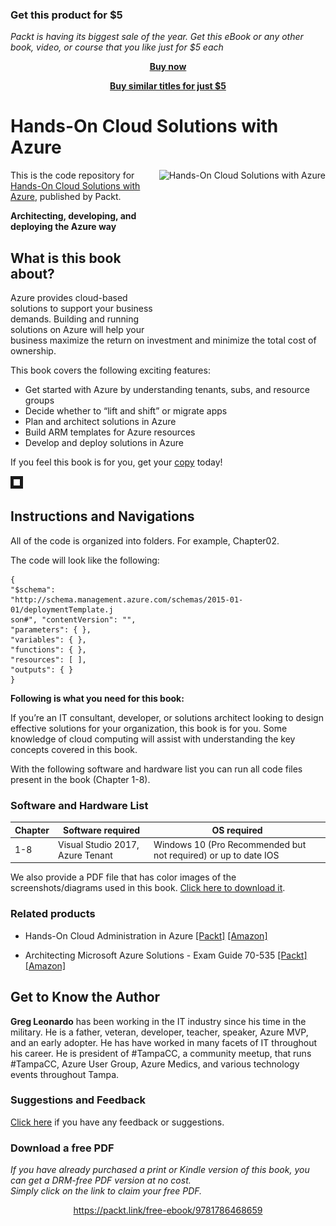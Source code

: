 
### Get this product for $5

<i>Packt is having its biggest sale of the year. Get this eBook or any other book, video, or course that you like just for $5 each</i>


<b><p align='center'>[Buy now](https://packt.link/9781786468659)</p></b>


<b><p align='center'>[Buy similar titles for just $5](https://subscription.packtpub.com/search)</p></b>


# Hands-On Cloud Solutions with Azure

<a href="https://www.packtpub.com/virtualization-and-cloud/hands-cloud-solutions-azure?utm_source=github&utm_medium=repository&utm_campaign=9781786468659"><img src="https://dz13w8afd47il.cloudfront.net/sites/default/files/imagecache/ppv4_main_book_cover/B05825.png" alt="Hands-On Cloud Solutions with Azure" height="256px" align="right"></a>

This is the code repository for [Hands-On Cloud Solutions with Azure](https://www.packtpub.com/virtualization-and-cloud/hands-cloud-solutions-azure?utm_source=github&utm_medium=repository&utm_campaign=9781786468659), published by Packt.

**Architecting, developing, and deploying the Azure way**

## What is this book about?

Azure provides cloud-based solutions to support your business demands. Building and running solutions on Azure will help your business maximize the return on investment and minimize the total cost of ownership.

This book covers the following exciting features:
* Get started with Azure by understanding tenants, subs, and resource groups
* Decide whether to “lift and shift” or migrate apps
* Plan and architect solutions in Azure
* Build ARM templates for Azure resources
* Develop and deploy solutions in Azure

If you feel this book is for you, get your [copy](https://www.amazon.com/dp/1786468654) today!

<a href="https://www.packtpub.com/?utm_source=github&utm_medium=banner&utm_campaign=GitHubBanner"><img src="https://raw.githubusercontent.com/PacktPublishing/GitHub/master/GitHub.png" 
alt="https://www.packtpub.com/" border="5" /></a>


## Instructions and Navigations
All of the code is organized into folders. For example, Chapter02.

The code will look like the following:
```
{
"$schema":
"http://schema.management.azure.com/schemas/2015-01-01/deploymentTemplate.j
son#", "contentVersion": "",
"parameters": { },
"variables": { },
"functions": { },
"resources": [ ],
"outputs": { }
}
```

**Following is what you need for this book:**

If you’re an IT consultant, developer, or solutions architect looking to design effective solutions for your organization, this book is for you. Some knowledge of cloud computing will assist with understanding the key concepts covered in this book.	

With the following software and hardware list you can run all code files present in the book (Chapter 1-8).

### Software and Hardware List

| Chapter  | Software required                   | OS required                        |
| -------- | ------------------------------------| -----------------------------------|
| 1-8        |Visual Studio 2017, Azure Tenant   | Windows 10 (Pro Recommended but not required) or up to date IOS |


We also provide a PDF file that has color images of the screenshots/diagrams used in this book. [Click here to download it](https://www.packtpub.com/sites/default/files/downloads/9781786468659_ColorImages.pdf).


### Related products <Other books you may enjoy>
* Hands-On Cloud Administration in Azure [[Packt]](https://www.packtpub.com/virtualization-and-cloud/hands-cloud-administration-azure?utm_source=github&utm_medium=repository&utm_campaign=9781789134964) [[Amazon]](https://www.amazon.com/dp/178913496X)

* Architecting Microsoft Azure Solutions - Exam Guide 70-535 [[Packt]](https://www.packtpub.com/virtualization-and-cloud/architecting-microsoft-azure-solutions-exam-guide-70-535?utm_source=github&utm_medium=repository&utm_campaign=9781788991735) [[Amazon]](https://www.amazon.com/dp/1788991737)

## Get to Know the Author
**Greg Leonardo** has been working in the IT industry since his time in the military. He is a
father, veteran, developer, teacher, speaker, Azure MVP, and an early adopter. He has have
worked in many facets of IT throughout his career. He is president of #TampaCC, a
community meetup, that runs #TampaCC, Azure User Group, Azure Medics, and various
technology events throughout Tampa.



### Suggestions and Feedback
[Click here](https://docs.google.com/forms/d/e/1FAIpQLSdy7dATC6QmEL81FIUuymZ0Wy9vH1jHkvpY57OiMeKGqib_Ow/viewform) if you have any feedback or suggestions.

### Download a free PDF

 <i>If you have already purchased a print or Kindle version of this book, you can get a DRM-free PDF version at no cost.<br>Simply click on the link to claim your free PDF.</i>
<p align="center"> <a href="https://packt.link/free-ebook/9781786468659">https://packt.link/free-ebook/9781786468659 </a> </p>